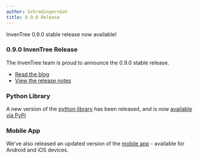 ```yaml
---
author: SchrodingersGat
title: 0.9.0 Release
---
```


InvenTree 0.9.0 stable release now available!

### 0.9.0 InvenTree Release

The InvenTree team is proud to announce the 0.9.0 stable release.

- [Read the blog](/blog/2022/12/12/0.9.0)
- [View the release notes](https://github.com/inventree/InvenTree/releases/tag/0.9.0)

### Python Library

A new version of the [python library](https://github.com/inventree/inventree-python/) has been released, and is now [available via PyPi](https://pypi.org/project/inventree/)

### Mobile App

We've also released an updated version of the [mobile app](https://docs.inventree.org/en/stable/app/app/) - available for Android and iOS devices.
